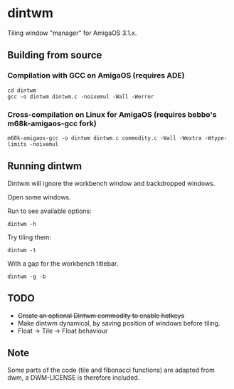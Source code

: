 # dintwm

Tiling window "manager" for AmigaOS 3.1.x.

## Building from source

### Compilation with GCC on AmigaOS (requires ADE)
```
cd dintwm
gcc -o dintwm dintwm.c -noixemul -Wall -Werror
```

### Cross-compilation on Linux for AmigaOS (requires bebbo's m68k-amigaos-gcc fork)
```
m68k-amigaos-gcc -o dintwm dintwm.c commodity.c -Wall -Wextra -Wtype-limits -noixemul
```

## Running dintwm

Dintwm will ignore the workbench window and backdropped windows.

Open some windows.

Run to see available options:
```
dintwm -h
```

Try tiling them:
```
dintwm -t
```

With a gap for the workbench titlebar.
```
dintwm -g -b
``` 

## TODO

- ~~Create an optional Dintwm commodity to enable hotkeys~~
- Make dintwm dynamical, by saving position of windows before tiling.
- Float -> Tile -> Float behaviour

## Note

Some parts of the code (tile and fibonacci functions) are adapted from dwm, a DWM-LICENSE is therefore included. 
